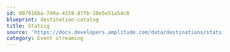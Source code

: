```yaml
---
id: 007916ba-740a-4159-87fb-38e5e51a54c0
blueprint: destination-catalog
title: Statsig
source: 'https://docs.developers.amplitude.com/data/destinations/statsig'
category: Event streaming
---
```

